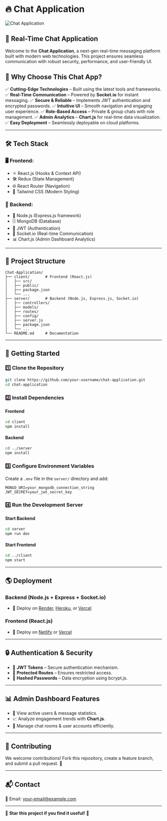 # 🔥 Chat Application

![Chat Application](https://portfolio-werbsite2006123acd.vercel.app/images/projects/chat.png)

## 🚀 Real-Time Chat Application

Welcome to the **Chat Application**, a next-gen real-time messaging platform built with modern web technologies. This project ensures seamless communication with robust security, performance, and user-friendly UI.

## 🌟 Why Choose This Chat App?

✅ **Cutting-Edge Technologies** – Built using the latest tools and frameworks.
✅ **Real-Time Communication** – Powered by **Socket.io** for instant messaging.
✅ **Secure & Reliable** – Implements JWT authentication and encrypted passwords.
✅ **Intuitive UI** – Smooth navigation and engaging user experience.
✅ **Role-Based Access** – Private & group chats with role management.
✅ **Admin Analytics** – **Chart.js** for real-time data visualization.
✅ **Easy Deployment** – Seamlessly deployable on cloud platforms.

---

## 🛠️ Tech Stack

### 🖥️ Frontend:
- ⚛️ React.js (Hooks & Context API)
- 🛠️ Redux (State Management)
- 🌐 React Router (Navigation)
- 🎨 Tailwind CSS (Modern Styling)

### 🔧 Backend:
- 🚀 Node.js (Express.js framework)
- 🗄️ MongoDB (Database)
- 🔐 JWT (Authentication)
- 💬 Socket.io (Real-time Communication)
- 📊 Chart.js (Admin Dashboard Analytics)

---

## 📂 Project Structure
```
Chat-Application/
├── client/       # Frontend (React.js)
│   ├── src/
│   ├── public/
│   ├── package.json
│   └── ...
├── server/       # Backend (Node.js, Express.js, Socket.io)
│   ├── controllers/
│   ├── models/
│   ├── routes/
│   ├── config/
│   ├── server.js
│   ├── package.json
│   └── ...
└── README.md     # Documentation
```

---

## 🚀 Getting Started

### 1️⃣ Clone the Repository
```bash
git clone https://github.com/your-username/chat-application.git
cd chat-application
```

### 2️⃣ Install Dependencies
#### Frontend
```bash
cd client
npm install
```
#### Backend
```bash
cd ../server
npm install
```

### 3️⃣ Configure Environment Variables
Create a `.env` file in the `server/` directory and add:
```env
MONGO_URI=your_mongodb_connection_string
JWT_SECRET=your_jwt_secret_key
```

### 4️⃣ Run the Development Server
#### Start Backend
```bash
cd server
npm run dev
```
#### Start Frontend
```bash
cd ../client
npm start
```

---

## 🌎 Deployment

### Backend (Node.js + Express + Socket.io)
- 🚀 Deploy on [Render](https://render.com), [Heroku](https://www.heroku.com/), or [Vercel](https://vercel.com)

### Frontend (React.js)
- 🚀 Deploy on [Netlify](https://www.netlify.com) or [Vercel](https://vercel.com)

---

## 🔒 Authentication & Security
- 🔑 **JWT Tokens** – Secure authentication mechanism.
- 🔐 **Protected Routes** – Ensures restricted access.
- 🔄 **Hashed Passwords** – Data encryption using bcrypt.js.

---

## 📊 Admin Dashboard Features
- 📌 View active users & message statistics.
- 📈 Analyze engagement trends with **Chart.js**.
- 🔄 Manage chat rooms & user accounts efficiently.

---

## 🤝 Contributing
We welcome contributions! Fork this repository, create a feature branch, and submit a pull request. 🎉

---

## 📬 Contact
📧 Email: [your-email@example.com](mailto:your-email@example.com)

---

🌟 **Star this project if you find it useful!** 🌟
